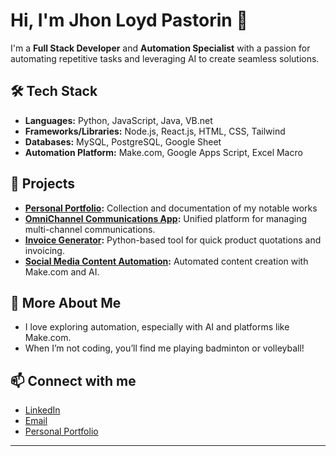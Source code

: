 # Hi, I'm Jhon Loyd Pastorin 👋

I'm a **Full Stack Developer** and **Automation Specialist** with a passion for automating repetitive tasks and leveraging AI to create seamless solutions.

## 🛠️ Tech Stack
- **Languages:** Python, JavaScript, Java, VB.net
- **Frameworks/Libraries:** Node.js, React.js, HTML, CSS, Tailwind
- **Databases:** MySQL, PostgreSQL, Google Sheet
- **Automation Platform:** Make.com, Google Apps Script, Excel Macro

## 🚀 Projects
- **[Personal Portfolio](https://jlpasto-portfolio.vercel.app/):** Collection and documentation of my notable works
- **[OmniChannel Communications App](https://github.com/jlpasto/omnichannel-communication-app):** Unified platform for managing multi-channel communications.
- **[Invoice Generator](https://github.com/jlpasto/product-quotation-using-python):** Python-based tool for quick product quotations and invoicing.
- **[Social Media Content Automation](https://jlpasto-portfolio.vercel.app/work/Social-Media-Automation):** Automated content creation with Make.com and AI.

## 🌟 More About Me
- I love exploring automation, especially with AI and platforms like Make.com.
- When I’m not coding, you’ll find me playing badminton or volleyball!

## 📫 Connect with me
- [LinkedIn](https://www.linkedin.com/in/jhon-loyd-pastorin-a84000107/)
- [Email](mailto:jhonloydpastorin.03@gmail.com)
- [Personal Portfolio](https://jlpasto-portfolio.vercel.app/)

---
